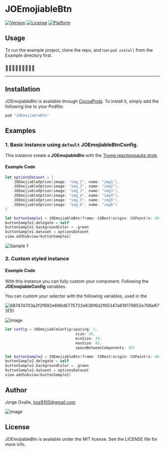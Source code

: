 # JOEmojiableBtn

[![Version](https://img.shields.io/cocoapods/v/JOEmojiableBtn.svg?style=flat)](http://cocoapods.org/pods/JOEmojiableBtn)
[![License](https://img.shields.io/cocoapods/l/JOEmojiableBtn.svg?style=flat)](http://cocoapods.org/pods/JOEmojiableBtn)
[![Platform](https://img.shields.io/cocoapods/p/JOEmojiableBtn.svg?style=flat)](http://cocoapods.org/pods/JOEmojiableBtn)

## Usage

To run the example project, clone the repo, and run `pod install` from the Example directory first.

### 📱🍕📱🍕📱🍕📱🍕📱

 ---

## Installation

JOEmojiableBtn is available through [CocoaPods](http://cocoapods.org). To install
it, simply add the following line to your Podfile:

```ruby
pod "JOEmojiableBtn"
```

## Examples

### 1. Basic Instance using `default`  JOEmojiableBtnConfig.
This instance create a **JOEmojiableBtn** with the  [Trump reactionpacks style](http://www.reactionpacks.com/packs/2c1a1e41-e9e9-407a-a532-3bfdfef6b3e6).

#### Example Code

```swift
let optionsDataset = [
    JOEmojiableOption(image: "img_1", name: "img1"),
    JOEmojiableOption(image: "img_2", name: "img2"),
    JOEmojiableOption(image: "img_3", name: "img3"),
    JOEmojiableOption(image: "img_4", name: "img4"),
    JOEmojiableOption(image: "img_5", name: "img5"),
    JOEmojiableOption(image: "img_6", name: "img6")
]

let buttonSample1 = JOEmojiableBtn(frame: CGRect(origin: CGPoint(x: 40, y: 200), size: CGSize(width: 100, height: 50)))
buttonSample1.delegate = self
buttonSample1.backgroundColor = .green
buttonSample1.dataset = optionsDataset
view.addSubview(buttonSample1)
```

![Sample 1](https://user-images.githubusercontent.com/6756995/38659390-fa14b908-3dee-11e8-8885-df6828c07843.gif)


### 2. Custom styled instance
#### Example Code

With this instance you can fully custom your component. Following the **JOEmojiableConfig** variables.

You can custom your selector with the following variables, used in the 

![687474703a2f2f692e696d6775722e636f6d2f65347a616179652e706e673f31](https://user-images.githubusercontent.com/6756995/38659568-b0955e30-3def-11e8-85fb-317b3f4cbc36.png)

![image](http://i.imgur.com/yNfyP3c.png?1)

```swift
let config = JOEmojiableConfig(spacing: 2,
                                size: 30,
                                minSize: 34,
                                maxSize: 45,
                                spaceBetweenComponents: 30)

let buttonSample2 = JOEmojiableBtn(frame: CGRect(origin: CGPoint(x: 40, y: 300), size: CGSize(width: 100, height: 50)), config: config)
buttonSample2.delegate = self
buttonSample2.backgroundColor = .green
buttonSample2.dataset = optionsDataset
view.addSubview(buttonSample2)
```

## Author

Jorge Ovalle, jroz9105@gmail.com


![image](http://stream1.gifsoup.com/webroot/animatedgifs/808678_o.gif)



## License

JOEmojiableBtn is available under the MIT license. See the LICENSE file for more info.
